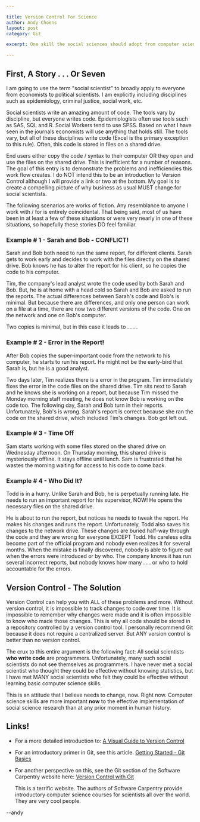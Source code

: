 ```yaml
---

title: Version Control For Science
author: Andy Choens
layout: post
category: Git

excerpt: One skill the social sciences should adopt from computer science.

---
```


## First, A Story . . . Or Seven

I am going to use the term "social scientist" to broadly apply to
everyone from economists to political scientists. I am explicitly
including disciplines such as epidemiology, criminal justice, social
work, etc. 

Social scientists write an amazing amount of code. The tools vary by
discipline, but everyone writes code. Epidemiologists often use tools
such as SAS, SQL and R. Social Workers tend to use SPSS. Based on what
I have seen in the journals economists will use anything that holds
still. The tools vary, but all of these disciplines write code (Excel
is the primary exception to this rule). Often, this code is stored in
files on a shared drive.

End users either copy the code / syntax to their computer OR they open
and use the files on the shared drive. This is inefficient for a
number of reasons. The goal of this entry is to demonstrate the
problems and inefficiencies this work flow creates. I do NOT intend
this to be an introduction to Version Control although I will provide
a link or two at the bottom. My goal is to create a compelling picture
of why business as usual MUST change for social scientists.

The following scenarios are works of fiction. Any resemblance to
anyone I work with / for is entirely coincidental. That being said,
most of us have been in at least a few of these situations or were
very nearly in one of these situations, so hopefully these stories DO
feel familiar.

### Example # 1 - Sarah and Bob - CONFLICT!

Sarah and Bob both need to run the same report, for different
clients. Sarah gets to work early and decides to work with the files
directly on the shared drive. Bob knows he has to alter the report for
his client, so he copies the code to his computer.

Tim, the company's lead analyst wrote the code used by both Sarah and
Bob. But, he is at home with a head cold so Sarah and Bob are asked to
run the reports. The actual differences between Sarah's code and Bob's
is minimal. But because there are differences, and only one person can
work on a file at a time, there are now two different versions of the
code. One on the network and one on Bob's computer.

Two copies is minimal, but in this case it leads to . . . . 

### Example # 2 - Error in the Report!

After Bob copies the super-important code from the network to his
computer, he starts to run his report. He might not be the early-bird
that Sarah is, but he is a good analyst.

Two days later, Tim realizes there is a error in the program. Tim
immediately fixes the error in the code files on the shared
drive. Tim sits next to Sarah and he knows she is working on a report,
but because Tim missed the Monday morning staff meeting, he does not
know Bob is working on the code too. The following day, Sarah and Bob
turn in their reports. Unfortunately, Bob's is wrong. Sarah's report
is correct because she ran the code on the shared drive, which
included Tim's changes. Bob got left out. 

### Example # 3 - Time Off

Sam starts working with some files stored on the shared drive on
Wednesday afternoon. On Thursday morning, this shared drive is
mysteriously offline. It stays offline until lunch. Sam is frustrated
that he wastes the morning waiting for access to his code to come
back. 

### Example # 4 - Who Did It?

Todd is in a hurry. Unlike Sarah and Bob, he is perpetually running
late. He needs to run an important report for his supervisor, NOW!  He
opens the necessary files on the shared drive.

He is about to run the report, but notices he needs to tweak the
report. He makes his changes and runs the report. Unfortunately, Todd
also saves his changes to the network drive. These changes are buried
half-way through the code and they are wrong for everyone EXCEPT
Todd. His careless edits become part of the official program and
nobody even realizes it for several months. When the mistake is
finally discovered, nobody is able to figure out when the errors were
introduced or by who. The company knows it has run several incorrect
reports, but nobody knows how many . . . or who to hold accountable
for the errors. 

## Version Control - The Solution

Version Control can help you with ALL of these problems and
more. Without version control, it is impossible to track changes to
code over time. It is impossible to remember why changes were made and
it is often impossible to know who made those changes. This is why all
code should be stored in a repository controlled by a version control
tool. I personally recommend Git because it does not require a
centralized server. But ANY version control is better than no version
control.

The crux to this entire argument is the following fact: All social
scientists **who write code** are programmers. Unfortunately, many
such social scientists do not see themselves as programmers. I have
never met a social scientist who thought they could be effective without
knowing statistics, but I have met MANY social scientists who felt they could
be effective without learning basic computer science skills.

This is an attitude that I believe needs to change, now. Right
now. Computer science skills are more important **now** to the
effective implementation of social science research than at any prior
moment in human history.

## Links!

- For a more detailed introduction to:
  [A Visual Guide to Version Control](http://betterexplained.com/articles/a-visual-guide-to-version-control/)
- For an introductory primer in Git, see this
  article. [Getting Started - Git Basics](http://git-scm.com/book/en/Getting-Started-Git-Basics)
- For another perspective on this, see the Git section of the Software
  Carpentry website here:
  [Version Control with Git](http://www.software-carpentry.org/v5/novice/git/index.html)

    This is a terrific website. The authors of Software Carpentry
    provide introductory computer science courses for scientists all
    over the world. They are very cool people.


--andy

